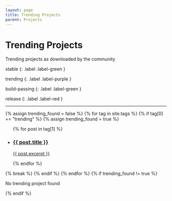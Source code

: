 ```yaml
---
layout: page
title: Trending Projects
parent: Projects
---
```


# Trending Projects

Trending projects as downloaded by the community

stable
{: .label .label-green }

trending
{: .label .label-purple }

build-passing
{: .label .label-green }

release
{: .label .label-red }

---

<div class="projects">
  {% assign trending_found = false %}
   {% for tag in site.tags %}
     {% if tag[0] == "trending" %}
      {% assign trending_found = true %}
      <ul class="unstyled-list">
      {% for post in tag[1] %}
        <li>
          <a class="project-snippet" href="{{ site.url }}{{ post.url }}">
            <h3 class="project-title">{{ post.title }}</h3>
            <p class="project-desc"> {{ post.excerpt }} </p>
          </a> 
        </li>
      {% endfor %}
      </ul>
      {% break %}
    {% endif %}
  {% endfor %}
{% if trending_found  != true %}
  <p class="text-small .grey-dk-000">No trending project found</p>
{% endif %}
</div>
